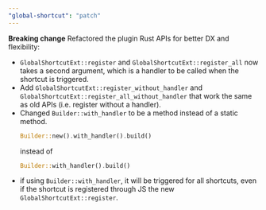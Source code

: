 ```yaml
---
"global-shortcut": "patch"
---
```


**Breaking change** Refactored the plugin Rust APIs for better DX and flexibility:

- `GlobalShortcutExt::register` and `GlobalShortcutExt::register_all` now takes a second argument, which is a handler to be called when the shortcut is triggered.
- Add `GlobalShortcutExt::register_without_handler` and `GlobalShortcutExt::register_all_without_handler` that work the same as old APIs (i.e. register without a handler).
- Changed `Builder::with_handler` to be a method instead of a static method.
  ```rs
  Builder::new().with_handler().build()
  ```
  instead of
  ```rs
  Builder::with_handler().build()
  ```
- if using `Builder::with_handler`, it will be triggered for all shortcuts, even if the shortcut is registered through JS the new `GlobalShortcutExt::register`.
